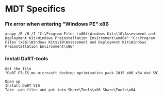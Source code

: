 # MDT Specifics
### Fix error when entering "Windows PE" x86
```
xcopy /E /H /I "C:\Program Files (x86)\Windows Kits\10\Assessment and Deployment Kit\Windows Preinstallation Environment\amd64" "C:\Program Files (x86)\Windows Kits\10\Assessment and Deployment Kit\Windows Preinstallation Environment\x86"
```

### Install DaRT-tools
```
Get the file "DaRT_FILES_mu_microsoft_desktop_optimization_pack_2015_x86_x64_dvd_5975282.iso"

Open up 
Install DaRT V10
Take .cab files and put into Share\Tools\x86 Share\Tools\x64
```